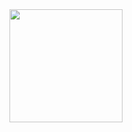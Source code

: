 <a href="https://lunapic.com">
    <img src="https://i.imgur.com/b80F7RU.png" border="0" width="200">
</a>

